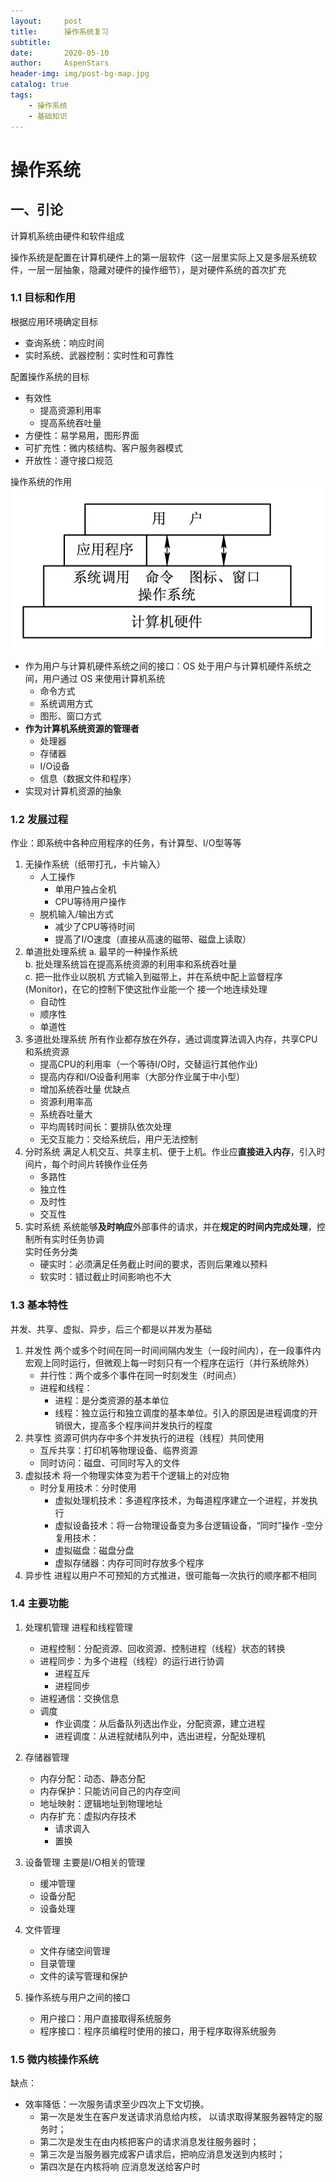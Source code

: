 ```yaml
---
layout:     post
title:      操作系统复习
subtitle:   
date:       2020-05-10
author:     AspenStars
header-img: img/post-bg-map.jpg
catalog: true
tags:
    - 操作系统
    - 基础知识
---
```


# 操作系统

## 一、引论
计算机系统由硬件和软件组成

操作系统是配置在计算机硬件上的第一层软件（这一层里实际上又是多层系统软件，一层一层抽象，隐藏对硬件的操作细节），是对硬件系统的首次扩充

### 1.1 目标和作用

根据应用环境确定目标
- 查询系统：响应时间
- 实时系统、武器控制：实时性和可靠性

配置操作系统的目标
- 有效性
    - 提高资源利用率
    - 提高系统吞吐量 
- 方便性：易学易用，图形界面
- 可扩充性：微内核结构、客户服务器模式
- 开放性：遵守接口规范

操作系统的作用
![OS 作为接口的示意图](/img/post/os1.1.png)
- 作为用户与计算机硬件系统之间的接口：OS 处于用户与计算机硬件系统之间，用户通过 OS 来使用计算机系统
    - 命令方式
    - 系统调用方式
    - 图形、窗口方式
- **作为计算机系统资源的管理者**
    - 处理器
    - 存储器
    - I/O设备
    - 信息（数据文件和程序）
- 实现对计算机资源的抽象

### 1.2 发展过程
作业：即系统中各种应用程序的任务，有计算型、I/O型等等

1. 无操作系统（纸带打孔，卡片输入）
    - 人工操作
        - 单用户独占全机
        - CPU等待用户操作
    - 脱机输入/输出方式
        - 减少了CPU等待时间
        - 提高了I/O速度（直接从高速的磁带、磁盘上读取）
2. 单道批处理系统
    a. 最早的一种操作系统  
    b. 批处理系统旨在提高系统资源的利用率和系统吞吐量  
    c. 把一批作业以脱机 方式输入到磁带上，并在系统中配上监督程序(Monitor)，在它的控制下使这批作业能一个 接一个地连续处理  
    - 自动性
    - 顺序性
    - 单道性
3. 多道批处理系统
    所有作业都存放在外存，通过调度算法调入内存，共享CPU和系统资源
    - 提高CPU的利用率（一个等待I/O时，交替运行其他作业)
    - 提高内存和I/O设备利用率（大部分作业属于中小型）
    - 增加系统吞吐量
    优缺点
    - 资源利用率高
    - 系统吞吐量大
    - 平均周转时间长：要排队依次处理
    - 无交互能力：交给系统后，用户无法控制
4. 分时系统
    满足人机交互、共享主机、便于上机。作业应**直接进入内存**，引入时间片，每个时间片转换作业任务
    - 多路性
    - 独立性
    - 及时性
    - 交互性
5. 实时系统
    系统能够**及时响应**外部事件的请求，并在**规定的时间内完成处理**，控制所有实时任务协调  
    实时任务分类
    - 硬实时：必须满足任务截止时间的要求，否则后果难以预料
    - 软实时：错过截止时间影响也不大

### 1.3 基本特性
并发、共享、虚拟、异步，后三个都是以并发为基础

1. 并发性
    两个或多个时间在同一时间间隔内发生（一段时间内），在一段事件内宏观上同时运行，但微观上每一时刻只有一个程序在运行（并行系统除外）
    - 并行性：两个或多个事件在同一时刻发生（时间点）
    - 进程和线程：
        - 进程：是分类资源的基本单位
        - 线程：独立运行和独立调度的基本单位。引入的原因是进程调度的开销很大，提高多个程序间并发执行的程度
2. 共享性
    资源可供内存中多个并发执行的进程（线程）共同使用
    - 互斥共享：打印机等物理设备、临界资源
    - 同时访问：磁盘、可同时写入的文件
3. 虚拟技术
    将一个物理实体变为若干个逻辑上的对应物
    - 时分复用技术：分时使用
        - 虚拟处理机技术：多道程序技术，为每道程序建立一个进程，并发执行
        - 虚拟设备技术：将一台物理设备变为多台逻辑设备，“同时”操作
    -空分复用技术：
        - 虚拟磁盘：磁盘分盘
        - 虚拟存储器：内存可同时存放多个程序
4. 异步性
    进程以用户不可预知的方式推进，很可能每一次执行的顺序都不相同

### 1.4 主要功能
1. 处理机管理
    进程和线程管理
    - 进程控制：分配资源、回收资源、控制进程（线程）状态的转换
    - 进程同步：为多个进程（线程）的运行进行协调
        - 进程互斥
        - 进程同步
    - 进程通信：交换信息
    - 调度
        - 作业调度：从后备队列选出作业，分配资源，建立进程
        - 进程调度：从进程就绪队列中，选出进程，分配处理机

2. 存储器管理
    - 内存分配：动态、静态分配
    - 内存保护：只能访问自己的内存空间
    - 地址映射：逻辑地址到物理地址
    - 内存扩充：虚拟内存技术
        - 请求调入
        - 置换

3. 设备管理
    主要是I/O相关的管理
    - 缓冲管理
    - 设备分配
    - 设备处理

4. 文件管理
    - 文件存储空间管理
    - 目录管理
    - 文件的读写管理和保护

5. 操作系统与用户之间的接口
    - 用户接口：用户直接取得系统服务
    - 程序接口：程序员编程时使用的接口，用于程序取得系统服务

### 1.5 微内核操作系统

缺点：
- 效率降低：一次服务请求至少四次上下文切换。
    - 第一次是发生在客户发送请求消息给内核， 以请求取得某服务器特定的服务时；
    - 第二次是发生在由内核把客户的请求消息发往服务器时；
    - 第三次是当服务器完成客户请求后，把响应消息发送到内核时；
    - 第四次是在内核将响 应消息发送给客户时




